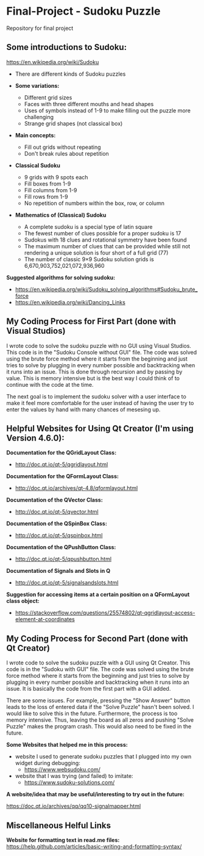 # Final-Project - Sudoku Puzzle

Repository for final project

## **Some introductions to Sudoku:**

https://en.wikipedia.org/wiki/Sudoku

* There are different kinds of Sudoku puzzles
* **Some variations:**
    - Different grid sizes
    - Faces with three different mouths and head shapes
    - Uses of symbols instead of 1-9 to make filling out the puzzle more challenging
    - Strange grid shapes (not classical box)

* **Main concepts:**
    - Fill out grids without repeating
    - Don't break rules about repetition

* **Classical Sudoku**
    - 9 grids with 9 spots each
    - Fill boxes from 1-9
    - Fill columns from 1-9
    - Fill rows from 1-9
    - No repetition of numbers within the box, row, or column
  
* **Mathematics of (Classical) Sudoku**
    - A complete sudoku is a special type of latin square
    - The fewest number of clues possible for a proper sudoku is 17
    - Sudokus with 18 clues and rotational symmetry have been found
    - The maximum number of clues that can be provided while still not rendering a unique solution is four short of a full grid (77)
    - The number of classic 9×9 Sudoku solution grids is 6,670,903,752,021,072,936,960

**Suggested algorithms for solving sudoku:**
  * https://en.wikipedia.org/wiki/Sudoku_solving_algorithms#Sudoku_brute_force
  * https://en.wikipedia.org/wiki/Dancing_Links


## My Coding Process for First Part (done with Visual Studios)
I wrote code to solve the sudoku puzzle with no GUI using Visual Studios. This code is in the "Sudoku Console without GUI" file. The code was solved using the brute force method where it starts from the beginning and just tries to solve by plugging in every number possible and backtracking when it runs into an issue. This is done through recursion and by passing by value. This is memory intensive but is the best way I could think of to continue with the code at the time.

The next goal is to implement the sudoku solver with a user interface to make it feel more comfortable for the user instead of having the user try to enter the values by hand with many chances of mesesing up.

## Helpful Websites for Using Qt Creator (I'm using Version 4.6.0):


**Documentation for the QGridLayout Class:**
  - http://doc.qt.io/qt-5/qgridlayout.html

**Documentation for the QFormLayout Class:**
  - http://doc.qt.io/archives/qt-4.8/qformlayout.html

**Documentation of the QVector Class:**
  - http://doc.qt.io/qt-5/qvector.html

**Documentation of the QSpinBox Class:**
  - http://doc.qt.io/qt-5/qspinbox.html

**Documentation of the QPushButton Class:**
  - http://doc.qt.io/qt-5/qpushbutton.html
  
**Documentation of Signals and Slots in Q**
  - http://doc.qt.io/qt-5/signalsandslots.html

**Suggestion for accessing items at a certain position on a QFormLayout class object:**
  - https://stackoverflow.com/questions/25574802/qt-qgridlayout-access-element-at-coordinates


## My Coding Process for Second Part (done with Qt Creator)
I wrote code to solve the sudoku puzzle with a GUI using Qt Creator. This code is in the "Sudoku with GUI" file. The code was solved using the brute force method where it starts from the beginning and just tries to solve by plugging in every number possible and backtracking when it runs into an issue. It is basically the code from the first part with a GUI added.

There are some issues. For example, pressing the "Show Answer" button leads to the loss of entered data if the "Solve Puzzle" hasn't been solved. I would like to solve this in the future. Furthermore, the process is too memory intensive. Thus, leaving the board as all zeros and pushing "Solve Puzzle" makes the program crash. This would also need to be fixed in the future.

**Some Websites that helped me in this process:**
  * website I used to generate sudoku puzzles that I plugged into my own widget during debugging:
    - https://www.websudoku.com/
  * website that I was trying (and failed) to imitate:
    - https://www.sudoku-solutions.com/
    
**A website/idea that may be useful/interesting to try out in the future:**

https://doc.qt.io/archives/qq/qq10-signalmapper.html

## Miscellaneous Helful Links
**Website for formatting text in read.me files:**
https://help.github.com/articles/basic-writing-and-formatting-syntax/
